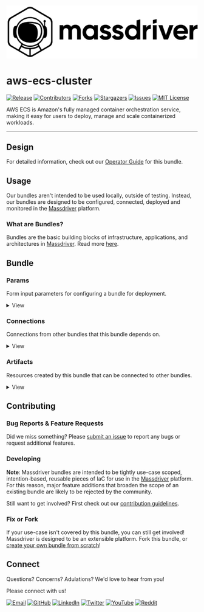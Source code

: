 [![Massdriver][logo]][website]

# aws-ecs-cluster

[![Release][release_shield]][release_url]
[![Contributors][contributors_shield]][contributors_url]
[![Forks][forks_shield]][forks_url]
[![Stargazers][stars_shield]][stars_url]
[![Issues][issues_shield]][issues_url]
[![MIT License][license_shield]][license_url]


AWS ECS is Amazon's fully managed container orchestration service, making it easy for users to deploy, manage and scale containerized workloads.


---

## Design

For detailed information, check out our [Operator Guide](operator.md) for this bundle.

## Usage

Our bundles aren't intended to be used locally, outside of testing. Instead, our bundles are designed to be configured, connected, deployed and monitored in the [Massdriver][website] platform.

### What are Bundles?

Bundles are the basic building blocks of infrastructure, applications, and architectures in [Massdriver][website]. Read more [here](https://docs.massdriver.cloud/concepts/bundles).

## Bundle

### Params

Form input parameters for configuring a bundle for deployment.

<details>
<summary>View</summary>

<!-- PARAMS:START -->
## Properties

- **`cluster`** *(object)*
  - **`ingress`** *(object)*: Configure network ingress for your ECS cluster.
    - **`enable_ingress`** *(boolean)*: Enabling ingress will create an ALB for your cluster to securely route traffic to your workloads. Default: `False`.
  - **`instances`** *(array)*: AWS EC2 instances to associate with your ECS cluster for running workloads.
    - **Items** *(object)*
      - **`instance_type`** *(string)*: Instance type to use in the node group.
        - **One of**
          - C5 High-CPU Large (2 vCPUs, 4.0 GiB)
          - C5 High-CPU Extra Large (4 vCPUs, 8.0 GiB)
          - C5 High-CPU Double Extra Large (8 vCPUs, 16.0 GiB)
          - C5 High-CPU Quadruple Extra Large (16 vCPUs, 32.0 GiB)
          - C5 High-CPU 9xlarge (36 vCPUs, 72.0 GiB)
          - C5 High-CPU 12xlarge (48 vCPUs, 96.0 GiB)
          - C5 High-CPU 18xlarge (72 vCPUs, 144.0 GiB)
          - C5 High-CPU 24xlarge (96 vCPUs, 192.0 GiB)
          - M7g General Purpose Medium (1 vCPUs, 4.0 GiB)
          - M7g General Purpose Large (2 vCPUs, 8.0 GiB)
          - M7g General Purpose Extra Large (4 vCPUs, 16.0 GiB)
          - M5 General Purpose Large (2 vCPUs, 8.0 GiB)
          - M5 General Purpose Extra Large (4 vCPUs, 16.0 GiB)
          - M5 General Purpose Double Extra Large (8 vCPUs, 32.0 GiB)
          - M5 General Purpose Quadruple Extra Large (16 vCPUs, 64.0 GiB)
          - M5 General Purpose Eight Extra Large (32 vCPUs, 128.0 GiB)
          - M5 General Purpose 12xlarge (48 vCPUs, 192.0 GiB)
          - M5 General Purpose 16xlarge (64 vCPUs, 256.0 GiB)
          - M5 General Purpose 24xlarge (96 vCPUs, 384.0 GiB)
          - T3 Small (2 vCPUs for a 4h 48m burst, 2.0 GiB)
          - T3 Medium (2 vCPUs for a 4h 48m burst, 4.0 GiB)
          - T3 Large (2 vCPUs for a 7h 12m burst, 8.0 GiB)
          - T3 Extra Large (4 vCPUs for a 9h 36m burst, 16.0 GiB)
          - T3 Double Extra Large (8 vCPUs for a 9h 36m burst, 32.0 GiB)
          - P2 General Purpose GPU Extra Large (4 vCPUs, 61.0 GiB)
          - P2 General Purpose GPU Eight Extra Large (32 vCPUs, 488.0 GiB)
          - P2 General Purpose GPU 16xlarge (64 vCPUs, 732.0 GiB)
          - G5 Single GPU Extra Large (4 vCPUs, 16 GiB)
          - G5 Single GPU Two Extra Large (8 vCPUs, 32 GiB)
          - G5 Single GPU Four Extra Large (16 vCPUs, 64 GiB)
      - **`max_size`** *(integer)*: Maximum number of instances in the node group. Minimum: `0`. Default: `10`.
      - **`min_size`** *(integer)*: Minimum number of instances in the node group. Minimum: `0`. Default: `1`.
      - **`name`** *(string)*: The name of the node group. Default: ``.
## Examples

  ```json
  {
      "__name": "Development",
      "cluster": {
          "instances": [
              {
                  "instance_type": "t3.medium",
                  "max_size": 10,
                  "min_size": 1,
                  "name": "instances"
              }
          ]
      }
  }
  ```

  ```json
  {
      "__name": "Production",
      "cluster": {
          "instances": [
              {
                  "instance_type": "t3.medium",
                  "max_size": 10,
                  "min_size": 1,
                  "name": "instances"
              }
          ]
      }
  }
  ```

<!-- PARAMS:END -->

</details>

### Connections

Connections from other bundles that this bundle depends on.

<details>
<summary>View</summary>

<!-- CONNECTIONS:START -->
## Properties

- **`aws_authentication`** *(object)*: . Cannot contain additional properties.
  - **`data`** *(object)*
    - **`arn`** *(string)*: Amazon Resource Name.

      Examples:
      ```json
      "arn:aws:rds::ACCOUNT_NUMBER:db/prod"
      ```

      ```json
      "arn:aws:ec2::ACCOUNT_NUMBER:vpc/vpc-foo"
      ```

    - **`external_id`** *(string)*: An external ID is a piece of data that can be passed to the AssumeRole API of the Security Token Service (STS). You can then use the external ID in the condition element in a role's trust policy, allowing the role to be assumed only when a certain value is present in the external ID.
  - **`specs`** *(object)*
    - **`aws`** *(object)*: .
      - **`region`** *(string)*: AWS Region to provision in.

        Examples:
        ```json
        "us-west-2"
        ```

- **`vpc`** *(object)*: . Cannot contain additional properties.
  - **`data`** *(object)*
    - **`infrastructure`** *(object)*
      - **`arn`** *(string)*: Amazon Resource Name.

        Examples:
        ```json
        "arn:aws:rds::ACCOUNT_NUMBER:db/prod"
        ```

        ```json
        "arn:aws:ec2::ACCOUNT_NUMBER:vpc/vpc-foo"
        ```

      - **`cidr`** *(string)*

        Examples:
        ```json
        "10.100.0.0/16"
        ```

        ```json
        "192.24.12.0/22"
        ```

      - **`internal_subnets`** *(array)*
        - **Items** *(object)*: AWS VCP Subnet.
          - **`arn`** *(string)*: Amazon Resource Name.

            Examples:
            ```json
            "arn:aws:rds::ACCOUNT_NUMBER:db/prod"
            ```

            ```json
            "arn:aws:ec2::ACCOUNT_NUMBER:vpc/vpc-foo"
            ```


          Examples:
      - **`private_subnets`** *(array)*
        - **Items** *(object)*: AWS VCP Subnet.
          - **`arn`** *(string)*: Amazon Resource Name.

            Examples:
            ```json
            "arn:aws:rds::ACCOUNT_NUMBER:db/prod"
            ```

            ```json
            "arn:aws:ec2::ACCOUNT_NUMBER:vpc/vpc-foo"
            ```


          Examples:
      - **`public_subnets`** *(array)*
        - **Items** *(object)*: AWS VCP Subnet.
          - **`arn`** *(string)*: Amazon Resource Name.

            Examples:
            ```json
            "arn:aws:rds::ACCOUNT_NUMBER:db/prod"
            ```

            ```json
            "arn:aws:ec2::ACCOUNT_NUMBER:vpc/vpc-foo"
            ```


          Examples:
  - **`specs`** *(object)*
    - **`aws`** *(object)*: .
      - **`region`** *(string)*: AWS Region to provision in.

        Examples:
        ```json
        "us-west-2"
        ```

<!-- CONNECTIONS:END -->

</details>

### Artifacts

Resources created by this bundle that can be connected to other bundles.

<details>
<summary>View</summary>

<!-- ARTIFACTS:START -->
## Properties

- **`cluster`** *(object)*: Cannot contain additional properties.
  - **`data`** *(object)*
    - **`capabilities`** *(object)*
      - **`ingress`** *(array)*: Default: `[]`.
        - **Items** *(object)*
          - **`listeners`** *(array)*
            - **Items** *(object)*
              - **`arn`** *(string)*: Amazon Resource Name.

                Examples:
                ```json
                "arn:aws:rds::ACCOUNT_NUMBER:db/prod"
                ```

                ```json
                "arn:aws:ec2::ACCOUNT_NUMBER:vpc/vpc-foo"
                ```

              - **`domains`** *(array)*: Default: `[]`.
                - **Items** *(string)*
              - **`port`** *(integer)*: Port number. Minimum: `0`. Maximum: `65535`.
              - **`protocol`** *(string)*: Must be one of: `['http', 'https']`.
          - **`load_balancer_arn`** *(string)*: Amazon Resource Name.

            Examples:
            ```json
            "arn:aws:rds::ACCOUNT_NUMBER:db/prod"
            ```

            ```json
            "arn:aws:ec2::ACCOUNT_NUMBER:vpc/vpc-foo"
            ```

          - **`security_group_arn`** *(string)*: Amazon Resource Name.

            Examples:
            ```json
            "arn:aws:rds::ACCOUNT_NUMBER:db/prod"
            ```

            ```json
            "arn:aws:ec2::ACCOUNT_NUMBER:vpc/vpc-foo"
            ```

    - **`infrastructure`** *(object)*
      - **`arn`** *(string)*: Amazon Resource Name.

        Examples:
        ```json
        "arn:aws:rds::ACCOUNT_NUMBER:db/prod"
        ```

        ```json
        "arn:aws:ec2::ACCOUNT_NUMBER:vpc/vpc-foo"
        ```

      - **`vpc`** *(object)*: . Cannot contain additional properties.
        - **`data`** *(object)*
          - **`infrastructure`** *(object)*
            - **`arn`** *(string)*: Amazon Resource Name.

              Examples:
              ```json
              "arn:aws:rds::ACCOUNT_NUMBER:db/prod"
              ```

              ```json
              "arn:aws:ec2::ACCOUNT_NUMBER:vpc/vpc-foo"
              ```

            - **`cidr`** *(string)*

              Examples:
              ```json
              "10.100.0.0/16"
              ```

              ```json
              "192.24.12.0/22"
              ```

            - **`internal_subnets`** *(array)*
              - **Items** *(object)*: AWS VCP Subnet.
                - **`arn`** *(string)*: Amazon Resource Name.

                  Examples:
                  ```json
                  "arn:aws:rds::ACCOUNT_NUMBER:db/prod"
                  ```

                  ```json
                  "arn:aws:ec2::ACCOUNT_NUMBER:vpc/vpc-foo"
                  ```


                Examples:
            - **`private_subnets`** *(array)*
              - **Items** *(object)*: AWS VCP Subnet.
                - **`arn`** *(string)*: Amazon Resource Name.

                  Examples:
                  ```json
                  "arn:aws:rds::ACCOUNT_NUMBER:db/prod"
                  ```

                  ```json
                  "arn:aws:ec2::ACCOUNT_NUMBER:vpc/vpc-foo"
                  ```


                Examples:
            - **`public_subnets`** *(array)*
              - **Items** *(object)*: AWS VCP Subnet.
                - **`arn`** *(string)*: Amazon Resource Name.

                  Examples:
                  ```json
                  "arn:aws:rds::ACCOUNT_NUMBER:db/prod"
                  ```

                  ```json
                  "arn:aws:ec2::ACCOUNT_NUMBER:vpc/vpc-foo"
                  ```


                Examples:
        - **`specs`** *(object)*
          - **`aws`** *(object)*: .
            - **`region`** *(string)*: AWS Region to provision in.

              Examples:
              ```json
              "us-west-2"
              ```

    - **`security`** *(object)*: Informs downstream services of network and/or IAM policies. Cannot contain additional properties.
      - **`iam`** *(object)*: IAM Policies. Cannot contain additional properties.
        - **`^[a-z]+[a-z_]*[a-z]+$`** *(object)*
          - **`policy_arn`** *(string)*: AWS IAM policy ARN.

            Examples:
            ```json
            "arn:aws:rds::ACCOUNT_NUMBER:db/prod"
            ```

            ```json
            "arn:aws:ec2::ACCOUNT_NUMBER:vpc/vpc-foo"
            ```

      - **`identity`** *(object)*: For instances where IAM policies must be attached to a role attached to an AWS resource, for instance AWS Eventbridge to Firehose, this attribute should be used to allow the downstream to attach it's policies (Firehose) directly to the IAM role created by the upstream (Eventbridge). It is important to remember that connections in massdriver are one way, this scheme perserves the dependency relationship while allowing bundles to control the lifecycles of resources under it's management. Cannot contain additional properties.
        - **`role_arn`** *(string)*: ARN for this resources IAM Role.

          Examples:
          ```json
          "arn:aws:rds::ACCOUNT_NUMBER:db/prod"
          ```

          ```json
          "arn:aws:ec2::ACCOUNT_NUMBER:vpc/vpc-foo"
          ```

      - **`network`** *(object)*: AWS security group rules to inform downstream services of ports to open for communication. Cannot contain additional properties.
        - **`^[a-z-]+$`** *(object)*
          - **`arn`** *(string)*: Amazon Resource Name.

            Examples:
            ```json
            "arn:aws:rds::ACCOUNT_NUMBER:db/prod"
            ```

            ```json
            "arn:aws:ec2::ACCOUNT_NUMBER:vpc/vpc-foo"
            ```

          - **`port`** *(integer)*: Port number. Minimum: `0`. Maximum: `65535`.
          - **`protocol`** *(string)*: Must be one of: `['tcp', 'udp']`.
  - **`specs`** *(object)*
    - **`aws`** *(object)*: .
      - **`region`** *(string)*: AWS Region to provision in.

        Examples:
        ```json
        "us-west-2"
        ```

<!-- ARTIFACTS:END -->

</details>

## Contributing

<!-- CONTRIBUTING:START -->

### Bug Reports & Feature Requests

Did we miss something? Please [submit an issue](https://github.com/massdriver-cloud/aws-ecs-cluster/issues) to report any bugs or request additional features.

### Developing

**Note**: Massdriver bundles are intended to be tightly use-case scoped, intention-based, reusable pieces of IaC for use in the [Massdriver][website] platform. For this reason, major feature additions that broaden the scope of an existing bundle are likely to be rejected by the community.

Still want to get involved? First check out our [contribution guidelines](https://docs.massdriver.cloud/bundles/contributing).

### Fix or Fork

If your use-case isn't covered by this bundle, you can still get involved! Massdriver is designed to be an extensible platform. Fork this bundle, or [create your own bundle from scratch](https://docs.massdriver.cloud/bundles/development)!

<!-- CONTRIBUTING:END -->

## Connect

<!-- CONNECT:START -->

Questions? Concerns? Adulations? We'd love to hear from you!

Please connect with us!

[![Email][email_shield]][email_url]
[![GitHub][github_shield]][github_url]
[![LinkedIn][linkedin_shield]][linkedin_url]
[![Twitter][twitter_shield]][twitter_url]
[![YouTube][youtube_shield]][youtube_url]
[![Reddit][reddit_shield]][reddit_url]

<!-- markdownlint-disable -->

[logo]: https://raw.githubusercontent.com/massdriver-cloud/docs/main/static/img/logo-with-logotype-horizontal-400x110.svg
[docs]: https://docs.massdriver.cloud/?utm_source=github&utm_medium=readme&utm_campaign=aws-ecs-cluster&utm_content=docs
[website]: https://www.massdriver.cloud/?utm_source=github&utm_medium=readme&utm_campaign=aws-ecs-cluster&utm_content=website
[github]: https://github.com/massdriver-cloud?utm_source=github&utm_medium=readme&utm_campaign=aws-ecs-cluster&utm_content=github
[slack]: https://massdriverworkspace.slack.com/?utm_source=github&utm_medium=readme&utm_campaign=aws-ecs-cluster&utm_content=slack
[linkedin]: https://www.linkedin.com/company/massdriver/?utm_source=github&utm_medium=readme&utm_campaign=aws-ecs-cluster&utm_content=linkedin



[contributors_shield]: https://img.shields.io/github/contributors/massdriver-cloud/aws-ecs-cluster.svg?style=for-the-badge
[contributors_url]: https://github.com/massdriver-cloud/aws-ecs-cluster/graphs/contributors
[forks_shield]: https://img.shields.io/github/forks/massdriver-cloud/aws-ecs-cluster.svg?style=for-the-badge
[forks_url]: https://github.com/massdriver-cloud/aws-ecs-cluster/network/members
[stars_shield]: https://img.shields.io/github/stars/massdriver-cloud/aws-ecs-cluster.svg?style=for-the-badge
[stars_url]: https://github.com/massdriver-cloud/aws-ecs-cluster/stargazers
[issues_shield]: https://img.shields.io/github/issues/massdriver-cloud/aws-ecs-cluster.svg?style=for-the-badge
[issues_url]: https://github.com/massdriver-cloud/aws-ecs-cluster/issues
[release_url]: https://github.com/massdriver-cloud/aws-ecs-cluster/releases/latest
[release_shield]: https://img.shields.io/github/release/massdriver-cloud/aws-ecs-cluster.svg?style=for-the-badge
[license_shield]: https://img.shields.io/github/license/massdriver-cloud/aws-ecs-cluster.svg?style=for-the-badge
[license_url]: https://github.com/massdriver-cloud/aws-ecs-cluster/blob/main/LICENSE


[email_url]: mailto:support@massdriver.cloud
[email_shield]: https://img.shields.io/badge/email-Massdriver-black.svg?style=for-the-badge&logo=mail.ru&color=000000
[github_url]: mailto:support@massdriver.cloud
[github_shield]: https://img.shields.io/badge/follow-Github-black.svg?style=for-the-badge&logo=github&color=181717
[linkedin_url]: https://linkedin.com/in/massdriver-cloud
[linkedin_shield]: https://img.shields.io/badge/follow-LinkedIn-black.svg?style=for-the-badge&logo=linkedin&color=0A66C2
[twitter_url]: https://twitter.com/massdriver?utm_source=github&utm_medium=readme&utm_campaign=aws-ecs-cluster&utm_content=twitter
[twitter_shield]: https://img.shields.io/badge/follow-Twitter-black.svg?style=for-the-badge&logo=twitter&color=1DA1F2
[discourse_url]: https://community.massdriver.cloud?utm_source=github&utm_medium=readme&utm_campaign=aws-ecs-cluster&utm_content=discourse
[discourse_shield]: https://img.shields.io/badge/join-Discourse-black.svg?style=for-the-badge&logo=discourse&color=000000
[youtube_url]: https://www.youtube.com/channel/UCfj8P7MJcdlem2DJpvymtaQ
[youtube_shield]: https://img.shields.io/badge/subscribe-Youtube-black.svg?style=for-the-badge&logo=youtube&color=FF0000
[reddit_url]: https://www.reddit.com/r/massdriver
[reddit_shield]: https://img.shields.io/badge/subscribe-Reddit-black.svg?style=for-the-badge&logo=reddit&color=FF4500

<!-- markdownlint-restore -->

<!-- CONNECT:END -->

